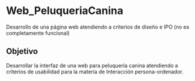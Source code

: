 # Web_PeluqueriaCanina
Desarrollo de una página web atendiendo a criterios de diseño e IPO (no es completamente funcional)

## Objetivo
Desarrollar la interfaz de una web para peluquería canina atendiendo a criterios de usabilidad para la materia de Interacción persona-ordenador. 
